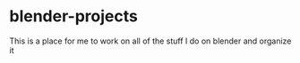 # blender-projects
This is a place for me to work on all of the stuff I do on blender and organize it 

